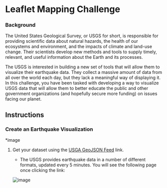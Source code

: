 # Leaflet Mapping Challenge

### Background
The United States Geological Survey, or USGS for short, is responsible for providing scientific data about natural hazards, the health of our ecosystems and environment, and the impacts of climate and land-use change. Their scientists develop new methods and tools to supply timely, relevant, and useful information about the Earth and its processes.

The USGS is interested in building a new set of tools that will allow them to visualize their earthquake data. They collect a massive amount of data from all over the world each day, but they lack a meaningful way of displaying it. In this challenge, you have been tasked with developing a way to visualize USGS data that will allow them to better educate the public and other government organizations (and hopefully secure more funding) on issues facing our planet.

## Instructions

### Create an Earthquake Visualization

*image

1. Get your dataset using the [USGA GeoJSON Feed](https://earthquake.usgs.gov/earthquakes/feed/v1.0/geojson.php) link. 
    - The USGS provides earthquake data in a number of different formats, updated every 5 minutes. You will see the following page once clicking the link:
    
    ![image](https://user-images.githubusercontent.com/121995835/236691996-6edc5d59-cd4a-4f99-b9f9-5d8675627a67.png)
    
